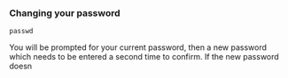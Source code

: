 ### Changing your password
```shell
passwd
```
You will be prompted for your current password, then a new password which needs to be entered a second time to confirm.
If the new password doesn

